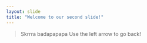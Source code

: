 ```yaml
---
layout: slide
title: "Welcome to our second slide!"
---
```

>Skrrra badapapapa
Use the left arrow to go back!
